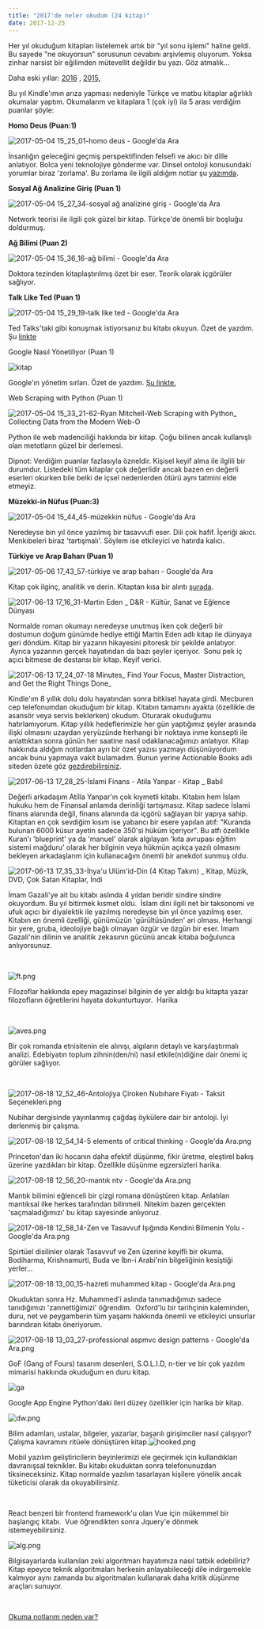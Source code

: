 ```yaml
---
title: "2017'de neler okudum (24 kitap)"
date: 2017-12-25
---
```


Her yıl okuduğum kitapları listelemek artık bir "yıl sonu işlemi" haline geldi. Bu sayede "ne okuyorsun" sorusunun cevabını arşivlemiş oluyorum. Yoksa zinhar narsist bir eğilimden mütevellit değildir bu yazı. Göz atmalık...

Daha eski yıllar: [2016](https://suatatan.wordpress.com/2017/01/05/2016da-okuduklarim/9/) , [2015,](https://suatatan.wordpress.com/2015/12/21/2015te-hangi-kitaplari-okudum/3/)

Bu yıl Kindle'ımın arıza yapması nedeniyle Türkçe ve matbu kitaplar ağırlıklı okumalar yaptım. Okumalarım ve kitaplara 1 (çok iyi) ila 5 arası verdiğim puanlar şöyle:

**Homo Deus (Puan:1)**

![2017-05-04 15_25_01-homo deus - Google'da Ara](/images/2017-05-04-15_25_01-homo-deus-googleda-ara.png)

İnsanlığın geleceğini geçmiş perspektifinden felsefi ve akıcı bir dille anlatıyor. Bolca yeni teknolojiye gönderme var. Dinsel ontoloji konusundaki yorumlar biraz 'zorlama'. Bu zorlama ile ilgili aldığım notlar şu [yazımda](https://suatatan.wordpress.com/2017/03/18/what-if-there-is-a-god/).

**Sosyal Ağ Analizine Giriş (Puan 1)**

![2017-05-04 15_27_34-sosyal ağ analizine giriş - Google'da Ara](/images/2017-05-04-15_27_34-sosyal-ac49f-analizine-giric59f-googleda-ara.png)

Network teorisi ile ilgili çok güzel bir kitap. Türkçe'de önemli bir boşluğu doldurmuş.

**Ağ Bilimi (Puan 2)**

![2017-05-04 15_36_16-ağ bilimi - Google'da Ara](/images/2017-05-04-15_36_16-ac49f-bilimi-googleda-ara.png)

Doktora tezinden kitaplaştırılmış özet bir eser. Teorik olarak içgörüler sağlıyor.

**Talk Like Ted (Puan 1)**

![2017-05-04 15_29_19-talk like ted - Google'da Ara](/images/2017-05-04-15_29_19-talk-like-ted-googleda-ara.png)

Ted Talks'taki gibi konuşmak istiyorsanız bu kitabı okuyun. Özet de yazdım. Şu [linkte](https://suatatan.wordpress.com/2017/03/03/ted-talkstaki-gibi-konusmak-ister-misiniz/)

Google Nasıl Yönetiliyor (Puan 1)

![kitap](/images/kitap.png)

Google'ın yönetim sırları. Özet de yazdım. [Şu linkte.](https://suatatan.wordpress.com/2017/03/27/google-nasil-yonetiliyor/)

Web Scraping with Python (Puan 1)

![2017-05-04 15_33_21-62-Ryan Mitchell-Web Scraping with Python_ Collecting Data from the Modern Web-O](/images/2017-05-04-15_33_21-62-ryan-mitchell-web-scraping-with-python_-collecting-data-from-the-modern-web-o.png)

Python ile web madenciliği hakkında bir kitap. Çoğu bilinen ancak kullanışlı olan metotların güzel bir derlemesi.

Dipnot: Verdiğim puanlar fazlasıyla özneldir. Kişisel keyif alma ile ilglili bir durumdur. Listedeki tüm kitaplar çok değerlidir ancak bazen en değerli eserleri okurken bile belki de içsel nedenlerden ötürü aynı tatmini elde etmeyiz.

**Müzekki-in Nüfus (Puan:3)**

![2017-05-04 15_44_45-müzekkin nüfus - Google'da Ara](/images/2017-05-04-15_44_45-mc3bczekkin-nc3bcfus-googleda-ara.png)

Neredeyse bin yıl önce yazılmış bir tasavvufi eser. Dili çok hafif. İçeriği akıcı. Menkıbeleri biraz 'tartışmalı'. Söylem ise etkileyici ve hatırda kalıcı.

**Türkiye ve Arap Baharı (Puan 1)**

![2017-05-06 17_43_57-türkiye ve arap baharı - Google'da Ara](/images/2017-05-06-17_43_57-tc3bcrkiye-ve-arap-baharc4b1-googleda-ara.png)

Kitap çok ilginç, analitik ve derin. Kitaptan kısa bir alıntı [şurada](https://suatatan.wordpress.com/2017/05/06/turkiye-ve-arap-bahari-bir-cia-istihbaratcisinin-gorusleri/).

![2017-06-13 17_16_31-Martin Eden _ D&amp;R - Kültür, Sanat ve Eğlence Dünyası](/images/2017-06-13-17_16_31-martin-eden-_-dr-kc3bcltc3bcr-sanat-ve-ec49flence-dc3bcnyasc4b1.png)

Normalde roman okumayı neredeyse unutmuş iken çok değerli bir dostumun doğum günümde hediye ettiği Martin Eden adlı kitap ile dünyaya geri döndüm. Kitap bir yazarın hikayesini pitoresk bir şekilde anlatıyor.  Ayrıca yazarının gerçek hayatından da bazı şeyler içeriyor.  Sonu pek iç açıcı bitmese de destansı bir kitap. Keyif verici.

![2017-06-13 17_24_07-18 Minutes_ Find Your Focus, Master Distraction, and Get the Right Things Done_](/images/2017-06-13-17_24_07-18-minutes_-find-your-focus-master-distraction-and-get-the-right-things-done_.png)

Kindle'ım 8 yıllık dolu dolu hayatından sonra bitkisel hayata girdi. Mecburen cep telefonumdan okuduğum bir kitap. Kitabın tamamını ayakta (özellikle de asansör veya servis beklerken) okudum. Oturarak okuduğumu hatırlamıyorum. Kitap yıllık hedeflerimizle her gün yaptığımız şeyler arasında ilişki olmasını uzaydan yeryüzünde herhangi bir noktaya inme konsepti ile anlattıktan sonra günün her saatine nasıl odaklanacağımızı anlatıyor. Kitap hakkında aldığım notlardan ayrı bir özet yazısı yazmayı düşünüyordum ancak bunu yapmaya vakit bulamadım. Bunun yerine Actionable Books adlı siteden özete göz [gezdirebilirsiniz](http://www.actionablebooks.com/en-ca/summaries/18-minutes/).

![2017-06-13 17_28_25-İslami Finans - Atila Yanpar - Kitap _ Babil](/images/2017-06-13-17_28_25-islami-finans-atila-yanpar-kitap-_-babil.png)

Değerli arkadaşım Atilla Yanpar'ın çok kıymetli kitabı. Kitabın hem İslam hukuku hem de Finansal anlamda derinliği tartışmasız. Kitap sadece İslami finans alanında değil, finans alanında da içgörü sağlayan bir yapıya sahip. Kitaptan en çok sevdiğim kısım ise yabancı bir esere yapılan atıf: "Kuranda bulunan 6000 küsur ayetin sadece 350'si hüküm içeriyor". Bu atfı özellikle Kuran'ı 'blueprint' ya da 'manuel' olarak algılayan 'kıta avrupası eğitim sistemi mağduru' olarak her bilginin veya hükmün açıkça yazılı olmasını bekleyen arkadaşlarım için kullanacağım önemli bir anekdot sunmuş oldu.

![2017-06-13 17_35_33-İhya'u Ulüm'id-Din (4 Kitap Takım) _ Kitap, Müzik, DVD, Çok Satan Kitaplar, İndi](/images/2017-06-13-17_35_33-ihyau-ulc3bcmid-din-4-kitap-takc4b1m-_-kitap-mc3bczik-dvd-c3a7ok-satan-kitaplar-indi.png)

İmam Gazali'ye ait bu kitabı aslında 4 yıldan beridir sindire sindire okuyordum. Bu yıl bitirmek kısmet oldu.  İslam dini ilgili net bir taksonomi ve ufuk açıcı bir diyalektik ile yazılmış neredeyse bin yıl önce yazılmış eser. Kitabın en önemli özelliği, günümüzün 'gürültüsünden' ari olması. Herhangi bir yere, gruba, ideolojiye bağlı olmayan özgür ve özgün bir eser. İmam Gazali'nin dilinin ve analitik zekasının gücünü ancak kitaba boğulunca anlıyorsunuz.

 

![ft.png](/images/ft.png)

Filozoflar hakkında epey magazinsel bilginin de yer aldığı bu kitapta yazar filozofların öğretilerini hayata dokunturtuyor.  Harika

 

![aves.png](/images/aves.png)

Bir çok romanda etnisitenin ele alınışı, algıların detaylı ve karşılaştırmalı analizi. Edebiyatın toplum zihnin(den/ni) nasıl etkile(n)diğine dair önemi iç görüler sağlıyor.

 

![2017-08-18 12_52_46-Antolojiya Çiroken Nubıhare Fiyatı - Taksit Seçenekleri.png](/images/2017-08-18-12_52_46-antolojiya-c3a7iroken-nubc4b1hare-fiyatc4b1-taksit-sec3a7enekleri.png)

Nubihar dergisinde yayınlanmış çağdaş öykülere dair bir antoloji. İyi derlenmiş bir çalışma.

![2017-08-18 12_54_14-5 elements of critical thinking - Google'da Ara.png](/images/2017-08-18-12_54_14-5-elements-of-critical-thinking-googleda-ara.png)

Princeton'dan iki hocanın daha efektif düşünme, fikir üretme, eleştirel bakış üzerine yazdıkları bir kitap. Özellikle düşünme egzersizleri harika.

![2017-08-18 12_56_20-mantık ntv - Google'da Ara.png](/images/2017-08-18-12_56_20-mantc4b1k-ntv-googleda-ara.png)

Mantık bilimini eğlenceli bir çizgi romana dönüştüren kitap. Anlatılan mantıksal ilke herkes tarafından bilinmeli. Nitekim bazen gerçekten 'saçmaladığımızı' bu kitap sayesinde anlıyoruz.

![2017-08-18 12_58_14-Zen ve Tasavvuf Işığında Kendini Bilmenin Yolu - Google'da Ara.png](/images/2017-08-18-12_58_14-zen-ve-tasavvuf-ic59fc4b1c49fc4b1nda-kendini-bilmenin-yolu-googleda-ara.png)

Spirtüel disilinler olarak Tasavvuf ve Zen üzerine keyifli bir okuma. Bodiharma, Krishnamurti, Buda ve İbn-i Arabi'nin bilgeliğinin kesiştiği yerler...

![2017-08-18 13_00_15-hazreti muhammed kitap - Google'da Ara.png](/images/2017-08-18-13_00_15-hazreti-muhammed-kitap-googleda-ara.png)

Okuduktan sonra Hz. Muhammed'i aslında tanımadığımızı sadece tanıdığımızı 'zannettiğimizi' öğrendim.  Oxford'lu bir tarihçinin kaleminden, duru, net ve peygamberin tüm yaşamı hakkında önemli ve etkileyici unsurlar barındıran kitabı öneriyorum.

![2017-08-18 13_03_27-professional aspmvc design patterns - Google'da Ara.png](/images/2017-08-18-13_03_27-professional-aspmvc-design-patterns-googleda-ara.png)

GoF (Gang of Fours) tasarım desenleri, S.O.L.I.D, n-tier ve bir çok yazılım mimarisi hakkında okuduğum en duru kitap.

![ga](/images/ga.png)

Google App Engine Python'daki ileri düzey özellikler için harika bir kitap.

![dw.png](/images/dw.png)

Bilim adamları, ustalar, bilgeler, yazarlar, başarılı girişimciler nasıl çalışıyor? Çalışma kavramını ritüele dönüştüren kitap.![hooked.png](/images/hooked.png)

Mobil yazılım geliştiricilerin beyinlerimizi ele geçirmek için kullandıkları davranışsal teknikler. Bu kitabı okuduktan sonra telefonunuzdan tiksineceksiniz. Kitap normalde yazılım tasarlayan kişilere yönelik ancak tüketicisi olarak da okuyabilirsiniz.

 

React benzeri bir frontend framework'u olan Vue için mükemmel bir başlangıç kitabı.  Vue öğrendikten sonra Jquery'e dönmek istemeyebilirsiniz.

![alg.png](/images/alg.png)

Bilgisayarlarda kullanılan zeki algoritmarı hayatımıza nasıl tatbik edebiliriz? Kitap epeyce teknik algoritmaları herkesin anlayabileceği dile indirgemekle kalmıyor aynı zamanda bu algoritmaları kullanarak daha kritik düşünme araçları sunuyor.

 

[Okuma notlarım neden var?](https://suatatan.wordpress.com/2013/05/31/suat-atanin-okuma-notlari-neden-var-neden/)
